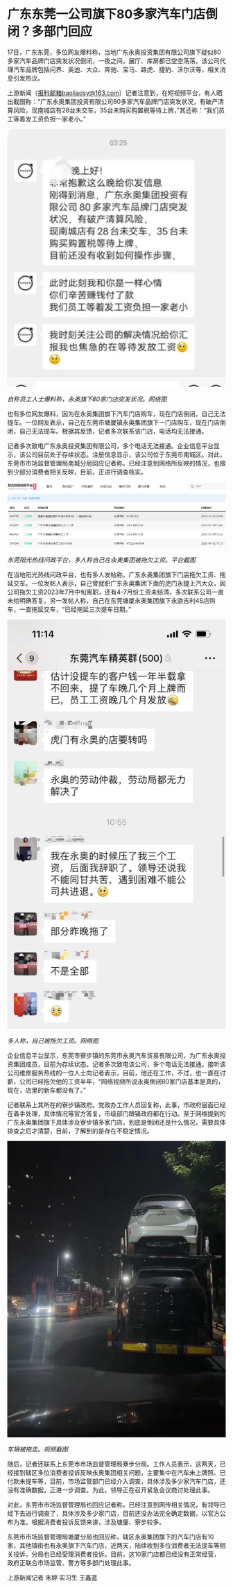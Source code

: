 # 广东东莞一公司旗下80多家汽车门店倒闭？多部门回应

17日，广东东莞，多位网友爆料称，当地广东永奥投资集团有限公司旗下疑似80多家汽车品牌门店突发状况倒闭，一夜之间，展厅、库房都已空空荡荡，该公司代理汽车品牌包括问界、奥迪、大众、奔驰、宝马、路虎、捷豹、沃尔沃等，相关消息引发热议。

上游新闻（报料邮箱baoliaosy@163.com）记者注意到，在短视频平台，有人晒出截图称：“广东永奥集团投资有限公司80多家汽车品牌门店突发状况，有破产清算风险，现南城店有28台未交车，35台未购买购置税等待上牌，”其还称：“我们员工等着发工资负担一家老小。”

![3b34a7eba4953ae8776e829cb0f8c1e5.jpg](https://raw.githubusercontent.com/qqhsx/qqnews_image/main/2024/01/18/广东东莞一公司旗下80多家汽车门店倒闭？多部门回应/3b34a7eba4953ae8776e829cb0f8c1e5.jpg)

_自称员工人士爆料称，永奥旗下80家门店突发状况。网络图_

也有多位网友爆料，因为在永奥集团旗下汽车门店购车，现在门店倒闭，自己无法提车。一位网友表示，自己在东莞市塘厦镇永奥集团旗下一门店购车，现在门店倒闭，自己无法提车。根据其反馈，记者多次联系该门店，电话均无法接通。

记者多次致电广东永奥投资集团有限公司，多个电话无法接通。企业信息平台显示，该公司目前处于存续状态。注册信息显示，该公司位于东莞市南城区。对此，东莞市市场监督管理局南城分局回应记者称，已经注意到网络所反映的情况，也接到少部分消费者相关反映，目前，正进行调查核实。

![5590c7ebce6af2cef76b80c5a23569f4.jpg](https://raw.githubusercontent.com/qqhsx/qqnews_image/main/2024/01/18/广东东莞一公司旗下80多家汽车门店倒闭？多部门回应/5590c7ebce6af2cef76b80c5a23569f4.jpg)

_东莞阳光热线问政平台，多人称自己在永奥集团被拖欠工资。平台截图_

在当地阳光热线问政平台，也有多人发帖称，广东永奥集团旗下门店拖欠工资、拖延交车。一位发帖人表示，自己曾就职广东永奥集团下面的虎门永捷上汽大众，因公司拖欠工资2023年7月中旬离职，还有4-7月份工资未结清，多次联系公司一直未给明确答复。另一发帖人称，自己在东莞塘厦永奥集团旗下永骁吉利4S店购车，一直拖延交车，“已经拖延三次提车日期。”

![880b20712d96333f4c773f5675be44e9.jpg](https://raw.githubusercontent.com/qqhsx/qqnews_image/main/2024/01/18/广东东莞一公司旗下80多家汽车门店倒闭？多部门回应/880b20712d96333f4c773f5675be44e9.jpg)

_多人称，自己被拖欠工资。网络图_

企业信息平台显示，东莞市寮步镇的东莞市永奥汽车贸易有限公司，为广东永奥投资集团成员，目前为存续状态。记者多次致电该公司，多个电话无法接通。接听该公司维修服务热线的一位人士向记者表示，目前，他还在工作，不过，也一直在讨薪，公司已经拖欠他的工资半年，“网络视频所说永奥倒闭80家门店基本是真的，现在，店里的新车都没有了。”

记者联系上其所在的寮步镇政府。党政办工作人员回复称，此事，市政府层面已经在着手处理，具体情况等官方答复，市级部门跟镇政府都在行动。至于网络提到的广东永奥集团旗下具体涉及寮步镇多家门店，到底是倒闭还是什么情况，需要具体排查之后才清楚，目前，了解到的是存在不稳定情况。

![885113ce01e2a1fba676d0ac1e281793.jpg](https://raw.githubusercontent.com/qqhsx/qqnews_image/main/2024/01/18/广东东莞一公司旗下80多家汽车门店倒闭？多部门回应/885113ce01e2a1fba676d0ac1e281793.jpg)

 _车辆被拖走。视频截图_

随后，记者还联系上东莞市市场监督管理局寮步分局。工作人员表示，这两天，已经接到辖区多位消费者投诉反映永奥集团相关问题，主要集中在汽车未上牌照、已付款未提车等，目前，市场监管部门已经介入调查，具体涉及多少家汽车门店，还没有准确数据，正进一步调查。为此，领导正在召开紧急会议商讨处理此事。

对此，东莞市市场监督管理局也回应记者称，已经注意到网传相关情况，有领导已经下去进行调查了，具体涉及多少家门店，目前还没办法完全确定数据，以官方公布为准。根据消费者投诉反馈来讲，涉及塘厦、寮步较多。

东莞市市场监督管理局塘厦分局也回应称，辖区永奥集团旗下的汽车门店有10家，其他镇街也有永奥旗下汽车门店，近两天，陆续收到多位消费者无法提车等相关投诉，分局也已经受理消费者投诉。目前，这10家门店都已经没有正常经营，政府正联合市场监管、警方等多部门处理此事。

上游新闻记者 朱婷 实习生 王鑫蓝

